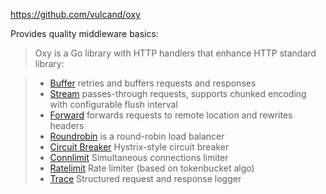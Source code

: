 https://github.com/vulcand/oxy

Provides quality middleware basics:

> Oxy is a Go library with HTTP handlers that enhance HTTP standard library:

> - [Buffer](https://pkg.go.dev/github.com/vulcand/oxy/buffer) retries and buffers requests and responses
> - [Stream](https://pkg.go.dev/github.com/vulcand/oxy/stream) passes-through requests, supports chunked encoding with configurable flush interval
> - [Forward](https://pkg.go.dev/github.com/vulcand/oxy/forward) forwards requests to remote location and rewrites headers
> - [Roundrobin](https://pkg.go.dev/github.com/vulcand/oxy/roundrobin) is a round-robin load balancer
> - [Circuit Breaker](https://pkg.go.dev/github.com/vulcand/oxy/cbreaker) Hystrix-style circuit breaker
> - [Connlimit](https://pkg.go.dev/github.com/vulcand/oxy/connlimit) Simultaneous connections limiter
> - [Ratelimit](https://pkg.go.dev/github.com/vulcand/oxy/ratelimit) Rate limiter (based on tokenbucket algo)
> - [Trace](https://pkg.go.dev/github.com/vulcand/oxy/trace) Structured request and response logger
